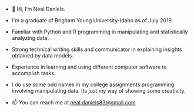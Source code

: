 - 👋 Hi, I’m Neal Daniels.
- I'm a graduate of Brigham Young University-Idaho as of July 2019. 

- Familiar with Python and R programming in manipulating and statistically analyzing data. 

- Strong technical writing skills and communicator in explaining insights obtained by data models.

- Experience in learning and using different computer software to accomplish tasks.

- I do use some odd names in my college assignments programming involving manipulating data. Its just my way of showing some creativity. 



- 📫 You can reach me at neal.daniels83@gmail.com 

<!---
danielsneala/danielsneala is a ✨ special ✨ repository because its `README.md` (this file) appears on your GitHub profile.
You can click the Preview link to take a look at your changes.
--->

